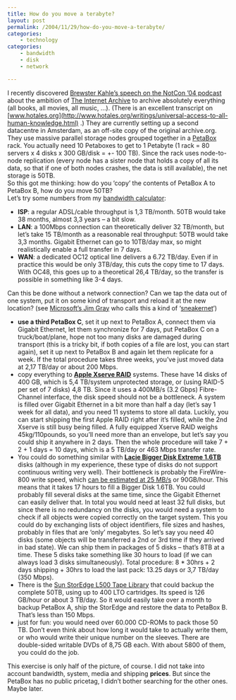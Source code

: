 ```yaml
---
title: How do you move a terabyte?
layout: post
permalink: /2004/11/29/how-do-you-move-a-terabyte/
categories:
    - technology
categories:
    - bandwidth
    - disk
    - network

---
```

I recently discovered [Brewster Kahle&#8217;s speech on the NotCon &#8217;04 podcast](http://notcon2004.blogspot.com/2004/06/copyright-pt-1-archiveorg.html) about the ambition of [The Internet Archive](http://www.archive.org) to archive absolutely everything (all books, all movies, all music, &#8230;). (There is an excellent transcript on [www.hotales.org](http://www.hotales.org/writings/universal-access-to-all-human-knowledge.html) .) They are currently setting up a second datacentre in Amsterdam, as an off-site copy of the original archive.org. They use massive parallel storage nodes grouped together in a [PetaBox](http://www.capricorn-tech.com/petabox.html) rack. You actually need 10 Petaboxes to get to 1 Petabyte (1 rack = 80 servers x 4 disks x 300 GB/disk = +- 100 TB). Since the rack uses node-to-node replication (every node has a sister node that holds a copy of all its data, so that if one of both nodes crashes, the data is still available), the net storage is 50TB.  
So this got me thinking: how do you &#8216;copy&#8217; the contents of PetaBox A to PetaBox B, how do you move 50TB?  
Let&#8217;s try some numbers from my [bandwidth calculator](http://www.forret.com/projects/hizmo/bandwidth.asp):

  * **ISP**: a regular ADSL/cable throughput is 1,3 TB/month. 50TB would take 38 months, almost 3,3 years &#8211; a bit slow. 
  * **LAN**: a 100Mbps connection can theoretically deliver 32 TB/month, but let&#8217;s take 15 TB/month as a reasonable real throughput: 50TB would take 3,3 months. Gigabit Ethernet can go to 10TB/day max, so might realistically enable a full transfer in 7 days. 
  * **WAN**: a dedicated OC12 optical line delivers a 6.72 TB/day. Even if in practice this would be only 3TB/day, this cuts the copy time to 17 days. With OC48, this goes up to a theoretical 26,4 TB/day, so the transfer is possible in something like 3-4 days.

Can this be done without a network connection? Can we tap the data out of one system, put it on some kind of transport and reload it at the new location? (see [Microsoft&#8217;s Jim Gray](http://research.microsoft.com/scripts/pubs/view.asp?TR_ID=MSR-TR-2002-84) who calls this a kind of &#8216;[sneakernet](http://en.wikipedia.org/wiki/Sneakernet)&#8216;)

  * **use a third PetaBox C**, set it up next to PetaBox A, connect them via Gigabit Ethernet, let them synchronize for 7 days, put PetaBox C on a truck/boat/plane, hope not too many disks are damaged during transport (this is a tricky bit, if both copies of a file are lost, you can start again), set it up next to PetaBox B and again let them replicate for a week. If the total procedure takes three weeks, you&#8217;ve just moved data at 2,17 TB/day or about 200 Mbps. 
  * copy everything to [**Apple Xserve RAID**](http://www.apple.com/xserve/raid/) systems. These have 14 disks of 400 GB, which is 5,4 TB/system unprotected storage, or (using RAID-5 per set of 7 disks) 4,8 TB. Since it uses a 400MB/s (3.2 Gbps) Fibre-Channel interface, the disk speed should not be a bottleneck. A system is filled over Gigabit Ethernet in a bit more than half a day (let&#8217;s say 1 week for all data), and you need 11 systems to store all data. Luckily, you can start shipping the first Apple RAID right after it&#8217;s filled, while the 2nd Xserve is still busy being filled. A fully equipped Xserve RAID weighs 45kg/110pounds, so you&#8217;ll need more than an envelope, but let&#8217;s say you could ship it anywhere in 2 days. Then the whole procedure will take 7 + 2 + 1 days = 10 days, which is a 5 TB/day or 463 Mbps transfer rate. 
  * You could do something similar with [**Lacie Bigger Disk Extreme 1.6TB**](http://www.lacie.com/products/product.htm?pid=10551) disks (although in my experience, these type of disks do not support continuous writing very well). Their bottleneck is probably the FireWire-800 write speed, which [can be estimated at 25 MB/s](http://www4.tomshardware.com/storage/20040402/firewire800-06.html) or 90GB/hour. This means that it takes 17 hours to fill a Bigger Disk 1.6TB. You could probably fill several disks at the same time, since the Gigabit Ethernet can easily deliver that. In total you would need at least 32 full disks, but since there is no redundancy on the disks, you would need a system to check if all objects were copied correctly on the target system. This you could do by exchanging lists of object identifiers, file sizes and hashes, probably in files that are &#8216;only&#8217; megabytes. So let&#8217;s say you need 40 disks (some objects will be transferred a 2nd or 3rd time if they arrived in bad state). We can ship them in packages of 5 disks &#8211; that&#8217;s 8TB at a time. These 5 disks take something like 30 hours to load (if we can always load 3 disks simultaneously). Total procedure: 8 * 30hrs + 2 days shipping + 30hrs to load the last pack: 13.25 days or 3,7 TB/day (350 Mbps). 
  * There is the [Sun StorEdge L500 Tape Library](http://www.sun.com/storage/tape/l500/index.xml) that could backup the complete 50TB, using up to 400 LTO cartridges. Its speed is 126 GB/hour or about 3 TB/day. So it would easily take over a month to backup PetaBox A, ship the StorEdge and restore the data to PetaBox B. That&#8217;s less than 150 Mbps. 
  * just for fun: you would need over 60.000 CD-ROMs to pack those 50 TB. Don&#8217;t even think about how long it would take to actually write them, or who would write their unique number on the sleeves. There are double-sided writable DVDs of 8,75 GB each. With about 5800 of them, you could do the job.

This exercise is only half of the picture, of course. I did not take into account bandwidth, system, media and shipping **prices**. But since the PetaBox has no public pricetag, I didn&#8217;t bother searching for the other ones. Maybe later.
